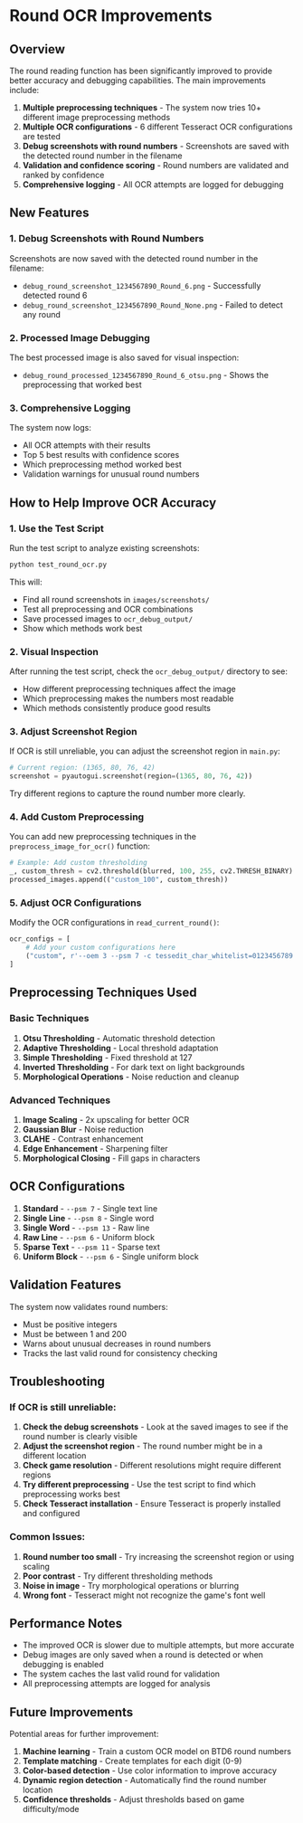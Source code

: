 # Round OCR Improvements

## Overview

The round reading function has been significantly improved to provide better accuracy and debugging capabilities. The main improvements include:

1. **Multiple preprocessing techniques** - The system now tries 10+ different image preprocessing methods
2. **Multiple OCR configurations** - 6 different Tesseract OCR configurations are tested
3. **Debug screenshots with round numbers** - Screenshots are saved with the detected round number in the filename
4. **Validation and confidence scoring** - Round numbers are validated and ranked by confidence
5. **Comprehensive logging** - All OCR attempts are logged for debugging

## New Features

### 1. Debug Screenshots with Round Numbers

Screenshots are now saved with the detected round number in the filename:
- `debug_round_screenshot_1234567890_Round_6.png` - Successfully detected round 6
- `debug_round_screenshot_1234567890_Round_None.png` - Failed to detect any round

### 2. Processed Image Debugging

The best processed image is also saved for visual inspection:
- `debug_round_processed_1234567890_Round_6_otsu.png` - Shows the preprocessing that worked best

### 3. Comprehensive Logging

The system now logs:
- All OCR attempts with their results
- Top 5 best results with confidence scores
- Which preprocessing method worked best
- Validation warnings for unusual round numbers

## How to Help Improve OCR Accuracy

### 1. Use the Test Script

Run the test script to analyze existing screenshots:

```bash
python test_round_ocr.py
```

This will:
- Find all round screenshots in `images/screenshots/`
- Test all preprocessing and OCR combinations
- Save processed images to `ocr_debug_output/`
- Show which methods work best

### 2. Visual Inspection

After running the test script, check the `ocr_debug_output/` directory to see:
- How different preprocessing techniques affect the image
- Which preprocessing makes the numbers most readable
- Which methods consistently produce good results

### 3. Adjust Screenshot Region

If OCR is still unreliable, you can adjust the screenshot region in `main.py`:

```python
# Current region: (1365, 80, 76, 42)
screenshot = pyautogui.screenshot(region=(1365, 80, 76, 42))
```

Try different regions to capture the round number more clearly.

### 4. Add Custom Preprocessing

You can add new preprocessing techniques in the `preprocess_image_for_ocr()` function:

```python
# Example: Add custom thresholding
_, custom_thresh = cv2.threshold(blurred, 100, 255, cv2.THRESH_BINARY)
processed_images.append(("custom_100", custom_thresh))
```

### 5. Adjust OCR Configurations

Modify the OCR configurations in `read_current_round()`:

```python
ocr_configs = [
    # Add your custom configurations here
    ("custom", r'--oem 3 --psm 7 -c tessedit_char_whitelist=0123456789 --tessdata-dir /path/to/custom/tessdata'),
]
```

## Preprocessing Techniques Used

### Basic Techniques
1. **Otsu Thresholding** - Automatic threshold detection
2. **Adaptive Thresholding** - Local threshold adaptation
3. **Simple Thresholding** - Fixed threshold at 127
4. **Inverted Thresholding** - For dark text on light backgrounds
5. **Morphological Operations** - Noise reduction and cleanup

### Advanced Techniques
1. **Image Scaling** - 2x upscaling for better OCR
2. **Gaussian Blur** - Noise reduction
3. **CLAHE** - Contrast enhancement
4. **Edge Enhancement** - Sharpening filter
5. **Morphological Closing** - Fill gaps in characters

## OCR Configurations

1. **Standard** - `--psm 7` - Single text line
2. **Single Line** - `--psm 8` - Single word
3. **Single Word** - `--psm 13` - Raw line
4. **Raw Line** - `--psm 6` - Uniform block
5. **Sparse Text** - `--psm 11` - Sparse text
6. **Uniform Block** - `--psm 6` - Single uniform block

## Validation Features

The system now validates round numbers:
- Must be positive integers
- Must be between 1 and 200
- Warns about unusual decreases in round numbers
- Tracks the last valid round for consistency checking

## Troubleshooting

### If OCR is still unreliable:

1. **Check the debug screenshots** - Look at the saved images to see if the round number is clearly visible
2. **Adjust the screenshot region** - The round number might be in a different location
3. **Check game resolution** - Different resolutions might require different regions
4. **Try different preprocessing** - Use the test script to find which preprocessing works best
5. **Check Tesseract installation** - Ensure Tesseract is properly installed and configured

### Common Issues:

1. **Round number too small** - Try increasing the screenshot region or using scaling
2. **Poor contrast** - Try different thresholding methods
3. **Noise in image** - Try morphological operations or blurring
4. **Wrong font** - Tesseract might not recognize the game's font well

## Performance Notes

- The improved OCR is slower due to multiple attempts, but more accurate
- Debug images are only saved when a round is detected or when debugging is enabled
- The system caches the last valid round for validation
- All preprocessing attempts are logged for analysis

## Future Improvements

Potential areas for further improvement:
1. **Machine learning** - Train a custom OCR model on BTD6 round numbers
2. **Template matching** - Create templates for each digit (0-9)
3. **Color-based detection** - Use color information to improve accuracy
4. **Dynamic region detection** - Automatically find the round number location
5. **Confidence thresholds** - Adjust thresholds based on game difficulty/mode 